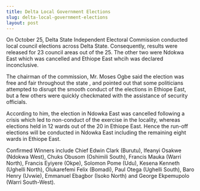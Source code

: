 ```yaml
---
title: Delta Local Government Elections
slug: delta-local-government-elections
layout: post
---
```


On October 25, Delta State Independent Electoral Commission conducted local council elections across Delta State. Consequently, results were released for 23  council areas out of the 25. The other two were Ndokwa East which was cancelled and Ethiope East whcih was declared inconclusive.

The chairman of the commission, Mr. Moses Ogbe said the election was free and fair throughout the state ,  and pointed out that  some  politicians attempted to disrupt the smooth conduct of the elections in Ethiope East, but a few others were quickly checkmated with the assistance of security officials.

According to him, the election in Ndowka East was cancelled following a crisis which led to non-conduct of the exercise in the locality, whereas elections held in 12 wards out of the 20 in Ethiope East. Hence the run-off elections will be conducted in Ndowka East including the remaining eight wards in Ethiope East.

Confirmed Winners include Chief Edwin Clark (Burutu), Ifeanyi Osakwe (Ndokwa West), Chuks Obusom (Oshimili South), Francis Mauka (Warri North), Francis Eyiyere (Okpe), Solomon Pome (Udu), Kesena Kenneth (Ughelli North), Olukarefemi Felix (Bomadi), Paul Otega (Ughelli South), Baro Henry (Uvwie), Emmanuel Ebagbor (Isoko North) and George Ekpemupolo (Warri South-West).
